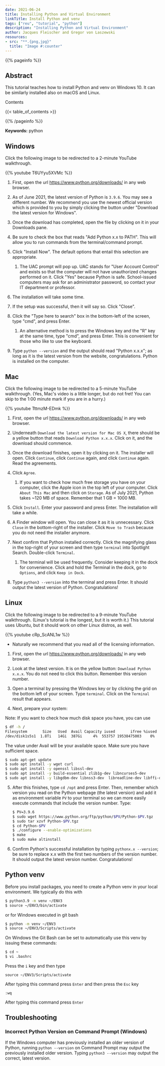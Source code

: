 ```yaml
---
date: 2021-06-24
title: Installing Python and Virtual Environment
linkTitle: Install Python and venv
tags: ["reu", "tutorial", "python"]
description: "Installing Python and Virtual Environment"
author: Jacques Fleischer and Gregor von Laszewski
resources:
- src: "**.{png,jpg}"
  title: "Image #:counter"
---
```



{{% pageinfo %}}

## Abstract

This tutorial teaches how to install Python and venv on Windows 10. It can be
similarly installed also on macOS and Linux.

Contents

{{< table_of_contents >}}

{{% /pageinfo %}}

**Keywords:** python


## Windows

Click the following image to be redirected to a 2-minute YouTube walkthrough.

{{% youtube T6UYyu5XVMc %}}

1. First, open the url <https://www.python.org/downloads/> in any web browser.

2. As of June 2021, the latest version of Python is `3.9.6`. You may see a different number. We recommend you use the newest official version which is provided to you by simply clicking the button under "Download the latest version for Windows".

3. Once the download has completed, open the file by clicking on it in your Downloads pane.

4. Be sure to check the box that reads "Add Python x.x to PATH". This will allow you to run commands from the terminal/command prompt.

5. Click "Install Now". The default options that entail this selection are appropriate. 

   1. The UAC prompt will pop up. UAC stands for "User Account Control" and exists so that the computer will 
      not have unauthorized changes performed on it. Click "Yes" because Python is safe. School-issued computers 
      may ask for an administrator password, so contact your IT department or professor.

6. The installation will take some time.

7. If the setup was successful, then it will say so. Click "Close".

8. Click the "Type here to search" box in the bottom-left of the screen, type "cmd", and press Enter.

    1. An alternative method is to press the Windows key and the "R" key at the same time, type "cmd", and 
       press Enter. This is convenient for those who like to use the keyboard.

9. Type `python --version` and the output should read "Python x.x.x"; as long as it is the latest version 
    from the website, congratulations. Python is installed on the computer.
 
## Mac

Click the following image to be redirected to a 5-minute YouTube walkthrough. (Yes, Mac's video is a little longer, but do not fret!
You can skip to the 1:00 minute mark if you are in a hurry.)

{{% youtube TttmzM-EDmk %}}

1. First, open the url <https://www.python.org/downloads/> in any web browser. 

2. Underneath `Download the latest version for Mac OS X`, there should be a yellow button that reads `Download Python x.x.x`. Click on it, and the download should commence.

3. Once the download finishes, open it by clicking on it. The installer will open. Click `Continue`, click `Continue` again, and click `Continue` again.
   Read the agreements.

4. Click `Agree`. 

   1. If you want to check how much free storage you have on your computer, click the Apple icon in the top left of your computer. Click
    `About This Mac` and then click on `Storage`. As of July 2021, Python takes ~120 MB of space. Remember that 1 GB = 1000 MB.

5. Click `Install`. Enter your password and press Enter. The installation will take a while.

6. A Finder window will open. You can close it as it is unnecessary. Click `Close` in the bottom-right of the installer. Click `Move to Trash` because you do not need the installer anymore.

7. Next confirm that Python installed correctly. Click the magnifying glass in the top-right of your screen and then type `terminal` into Spotlight Search. Double-click `Terminal`.

   1. The terminal will be used frequently. Consider keeping it in the dock for convenience. Click and hold the Terminal in the dock, go to `Options`, and click `Keep in Dock`.
  
8. Type `python3 --version` into the terminal and press Enter. It should output the latest version of Python. Congratulations!
 
## Linux

Click the following image to be redirected to a 9-minute YouTube walkthrough. (Linux's tutorial is the longest, but it is worth it.)
This tutorial uses Ubuntu, but it should work on other Linux distros, as well.

{{% youtube cRp_ScANL1w %}}
* Naturally we recommend that you read all of the licensing information.

1. First, open the url <https://www.python.org/downloads/> in any web browser.
   
2. Look at the latest version. It is on the yellow button: `Download Python x.x.x`. You do not need to click this button. Remember this version number.

3. Open a terminal by pressing the Windows key or by clicking the grid on the bottom left of your screen. Type `terminal`. Click on the `Terminal` result that appears.
   
4. Next, prepare your system:

Note: If you want to check how much disk space you have, you can use 

```bash
$ df -h /
Filesystem       Size   Used  Avail Capacity iused       ifree %iused  Mounted on
/dev/disk1s5s1  1.8Ti   14Gi  387Gi     4%  553757 19538475003    0%   /
```
The value under Avail will be your available space. Make sure you have sufficient space.

```bash
$ sudo apt-get update
$ sudo apt install -y wget curl
$ sudo apt install -y openssl libssl-dev
$ sudo apt install -y build-essential zlib1g-dev libncurses5-dev 
$ sudo apt install -y libgdbm-dev libnss3-dev  libreadline-dev libffi-dev libsqlite3-dev libbz2-dev
``` 

5. After this finishes, type `cd /opt` and press Enter. Then, remember which version you read on the Python webpage (the latest version) and add it as environment variable `PV` to your terminal so we can more easily execute commands that include the version number. Type: 
  
   ```bash
   $ PV=3.9.6
   $ sudo wget https://www.python.org/ftp/python/$PV/Python-$PV.tgz
   $ sudo tar xzvf Python-$PV.tgz
   $ cd Python-$PV
   $ ./configure --enable-optimizations
   $ make
   $ sudo make altinstall
   ``` 
    
6. Confirm Python's successful installation by typing `pythonx.x --version`; be sure to replace x.x with the first two numbers of the version number. It should output the latest version number. Congratulations!

## Python venv

Before you install packages, you need to create a Python venv in your local environment. We typically do this with 

```bash
$ python3.9 -m venv ~/ENV3
$ source ~/ENV3/bin/activate
```

or for Windows executed in git bash

```bash
$ python -m venv ~/ENV3
$ source ~/ENV3/Scripts/activate
```

On Windows the Git Bash can be set to automatically use this venv by issuing these commands:

```bash
$ cd ~
$ vi .bashrc
```

Press the `i` key and then type

```vim
source ~/ENV3/Scripts/activate
```

After typing this command press `Enter` and then press the `Esc` key

```vim
:wq
```

After typing this command press `Enter`

## Troubleshooting

### Incorrect Python Version on Command Prompt (Windows)

If the Windows computer has previously installed an older version of Python, running `python --version` on Command Prompt may output the previously installed older version. Typing `python3 --version` may output the correct, latest version.


